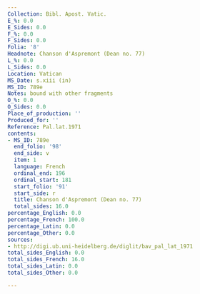 ```yaml
---
Collection: Bibl. Apost. Vatic.
E_%: 0.0
E_Sides: 0.0
F_%: 0.0
F_Sides: 0.0
Folia: '8'
Headnote: Chanson d'Aspremont (Dean no. 77)
L_%: 0.0
L_Sides: 0.0
Location: Vatican
MS_Date: s.xiii (in)
MS_ID: 789e
Notes: bound with other fragments
O_%: 0.0
O_Sides: 0.0
Place_of_production: ''
Produced_for: ''
Reference: Pal.lat.1971
contents:
- MS_ID: 789e
  end_folio: '98'
  end_side: v
  item: 1
  language: French
  ordinal_end: 196
  ordinal_start: 181
  start_folio: '91'
  start_side: r
  title: Chanson d'Aspremont (Dean no. 77)
  total_sides: 16.0
percentage_English: 0.0
percentage_French: 100.0
percentage_Latin: 0.0
percentage_Other: 0.0
sources:
- http://digi.ub.uni-heidelberg.de/diglit/bav_pal_lat_1971
total_sides_English: 0.0
total_sides_French: 16.0
total_sides_Latin: 0.0
total_sides_Other: 0.0

---
```

